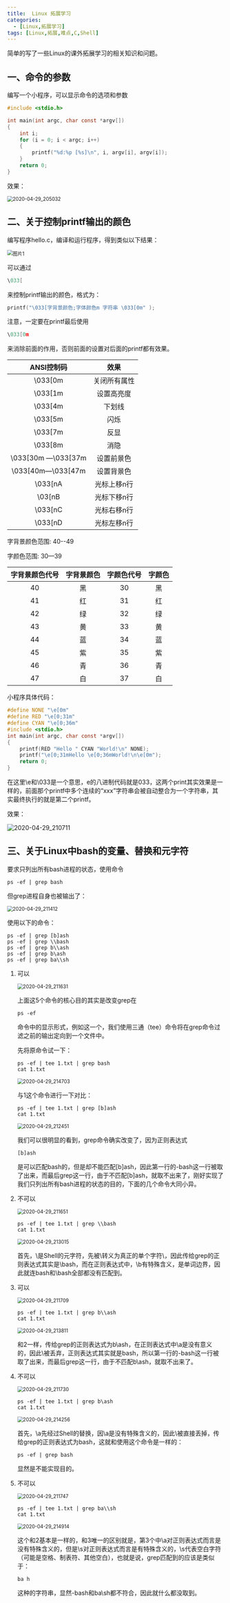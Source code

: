 ```yaml
---
title:  Linux 拓展学习
categories:
  - [Linux,拓展学习]
tags: [Linux,拓展,难点,C,Shell]
---
```


简单的写了一些Linux的课外拓展学习的相关知识和问题。



<!-- more -->



## 一、命令的参数

编写一个小程序，可以显示命令的选项和参数

```c
#include <stdio.h>

int main(int argc, char const *argv[])
{
    int i;
    for (i = 0; i < argc; i++)
    {
        printf("%d:%p [%s]\n", i, argv[i], argv[i]);
    }
    return 0;
}
```

效果：

<img src="https://gitee.com/wxy_666/images/raw/master/20200429205057.jpg" alt="2020-04-29_205032" style="zoom:80%;" />

## 二、关于控制printf输出的颜色

编写程序hello.c，编译和运行程序，得到类似以下结果：

<img src="https://gitee.com/wxy_666/images/raw/master/20200429204547.png" alt="图片1" style="zoom:80%;" />

可以通过

```c
\033[
```

来控制printf输出的颜色，格式为：

```c
printf("\033[字背景颜色;字体颜色m 字符串 \033[0m" );
```

注意，一定要在printf最后使用

```c
\033[0m
```

来消除前面的作用，否则前面的设置对后面的printf都有效果。

|     ANSI控制码     |     效果     |
| :----------------: | :----------: |
|      \033[0m       | 关闭所有属性 |
|      \033[1m       |  设置高亮度  |
|      \033[4m       |    下划线    |
|      \033[5m       |     闪烁     |
|      \033[7m       |     反显     |
|      \033[8m       |     消隐     |
| \033[30m —\033[37m |  设置前景色  |
| \033[40m—\033[47m  |  设置背景色  |
|      \033[nA       | 光标上移n行  |
|       \03[nB       | 光标下移n行  |
|      \033[nC       | 光标右移n行  |
|      \033[nD       | 光标左移n行  |



字背景颜色范围: 40--49

字颜色范围: 30—39

| 字背景颜色代号 | 字背景颜色 | 字颜色代号 | 字颜色 |
| :------------: | :--------: | :--------: | :----: |
|       40       |     黑     |     30     |   黑   |
|       41       |     红     |     31     |   红   |
|       42       |     绿     |     32     |   绿   |
|       43       |     黄     |     33     |   黄   |
|       44       |     蓝     |     34     |   蓝   |
|       45       |     紫     |     35     |   紫   |
|       46       |     青     |     36     |   青   |
|       47       |     白     |     37     |   白   |

小程序具体代码：

```c
#define NONE "\e[0m"
#define RED "\e[0;31m"
#define CYAN "\e[0;36m"
#include <stdio.h>
int main(int argc, char const *argv[])
{
    printf(RED "Hello " CYAN "World!\n" NONE);
    printf("\e[0;31mHello \e[0;36mWorld!\n\e[0m");
    return 0;
}
```

在这里\e和\033是一个意思，e的八进制代码就是033，这两个print其实效果是一样的，前面那个printf中多个连续的“xxx”字符串会被自动整合为一个字符串，其实最终执行的就是第二个printf。

效果：

<img src="https://gitee.com/wxy_666/images/raw/master/20200429211041.jpg" alt="2020-04-29_210711"  />

## 三、关于Linux中bash的变量、替换和元字符

要求只列出所有bash进程的状态，使用命令

```shell
ps -ef | grep bash
```

但grep进程自身也被输出了：

<img src="https://gitee.com/wxy_666/images/raw/master/20200429211423.jpg" alt="2020-04-29_211412" style="zoom:80%;" />

使用以下的命令：

```shell
ps -ef | grep [b]ash
ps -ef | grep \\bash
ps -ef | grep b\\ash
ps -ef | grep b\ash
ps -ef | grep ba\\sh
```

1. 可以

   <img src="https://gitee.com/wxy_666/images/raw/master/20200429211802.jpg" alt="2020-04-29_211631" style="zoom:80%;" />

   上面这5个命令的核心目的其实是改变grep在

   ```shell
   ps -ef
   ```

   命令中的显示形式，例如这一个，我们使用三通（tee）命令将在grep命令过滤之前的输出定向到一个文件中。

   先将原命令试一下：

   ```shell
   ps -ef | tee 1.txt | grep bash
   cat 1.txt
   ```

   <img src="https://gitee.com/wxy_666/images/raw/master/20200429214710.jpg" alt="2020-04-29_214703" style="zoom:80%;" />

   与1这个命令进行一下对比：

   ```shell
   ps -ef | tee 1.txt | grep [b]ash
   cat 1.txt
   ```

   <img src="https://gitee.com/wxy_666/images/raw/master/20200429212708.jpg" alt="2020-04-29_212451" style="zoom:80%;" />

   我们可以很明显的看到，grep命令确实改变了，因为正则表达式

   ```
   [b]ash
   ```

   是可以匹配bash的，但是却不能匹配\[b\]ash，因此第一行的-bash这一行被取了出来，而最后grep这一行，由于不匹配\[b\]ash，就取不出来了，刚好实现了我们只列出所有bash进程的状态的目的，下面的几个命令大同小异。

2. 不可以

   <img src="https://gitee.com/wxy_666/images/raw/master/20200429211917.jpg" alt="2020-04-29_211651" style="zoom:80%;" />

   ```shell
   ps -ef | tee 1.txt | grep \\bash
   cat 1.txt
   ```

   <img src="https://gitee.com/wxy_666/images/raw/master/20200429213025.jpg" alt="2020-04-29_213015" style="zoom:80%;" />

   首先，\\是Shell的元字符，先被\\转义为真正的单个字符\\，因此传给grep的正则表达式其实是\\bash，而在正则表达式中，\\b有特殊含义，是单词边界，因此就连bash和\bash全部都没有匹配到。

3. 可以

   <img src="https://gitee.com/wxy_666/images/raw/master/20200429211852.jpg" alt="2020-04-29_211709" style="zoom:80%;" />

   ```shell
   ps -ef | tee 1.txt | grep b\\ash
   cat 1.txt
   ```

   <img src="https://gitee.com/wxy_666/images/raw/master/20200429213823.jpg" alt="2020-04-29_213811" style="zoom:80%;" />

   和2一样，传给grep的正则表达式为b\\ash，在正则表达式中\\a是没有意义的，因此\\被丢弃，正则表达式其实就是bash，所以第一行的-bash这一行被取了出来，而最后grep这一行，由于不匹配b\\ash，就取不出来了。

4. 不可以

   <img src="https://gitee.com/wxy_666/images/raw/master/20200429212003.jpg" alt="2020-04-29_211730" style="zoom:80%;" />

   ```shell
   ps -ef | tee 1.txt | grep b\ash
   cat 1.txt
   ```

   <img src="https://gitee.com/wxy_666/images/raw/master/20200429214303.jpg" alt="2020-04-29_214256" style="zoom:80%;" />

   首先，\\a先经过Shell的替换，因\\a是没有特殊含义的，因此\\被直接丢掉，传给grep的正则表达式为bash，这就和使用这个命令是一样的：

   ```shell
   ps -ef | grep bash
   ```

   显然是不能实现目的。

5. 不可以

   <img src="https://gitee.com/wxy_666/images/raw/master/20200429212010.jpg" alt="2020-04-29_211747" style="zoom:80%;" />

   ```shell
   ps -ef | tee 1.txt | grep ba\\sh
   cat 1.txt
   ```

   <img src="https://gitee.com/wxy_666/images/raw/master/20200429214922.jpg" alt="2020-04-29_214914" style="zoom:80%;" />

   这个和2基本是一样的，和3唯一的区别就是，第3个中\\a对正则表达式而言是没有特殊含义的，但是\\s对正则表达式而言是有特殊含义的，\\s代表空白字符（可能是空格、制表符、其他空白），也就是说，grep匹配到的应该是类似于：

   ```shell
   ba h
   ```

   这种的字符串，显然-bash和ba\\sh都不符合，因此就什么都没取到。

